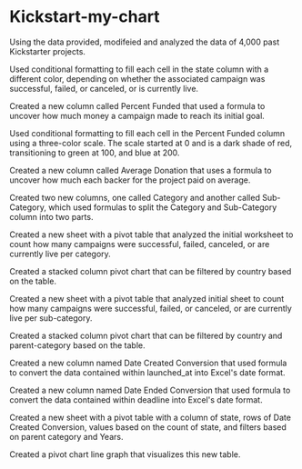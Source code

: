 # Kickstart-my-chart
Using the data provided, modifeied and analyzed the data of 4,000 past Kickstarter projects.

Used conditional formatting to fill each cell in the state column with a different color, depending on whether the associated campaign was successful, failed, or canceled, or is currently live.

Created a new column called Percent Funded that used a formula to uncover how much money a campaign made to reach its initial goal.

Used conditional formatting to fill each cell in the Percent Funded column using a three-color scale. The scale started at 0 and is a dark shade of red, transitioning to green at 100, and blue at 200.

Created a new column called Average Donation that uses a formula to uncover how much each backer for the project paid on average.

Created two new columns, one called Category and another called Sub-Category, which used formulas to split the Category and Sub-Category column into two parts.

Created a new sheet with a pivot table that analyzed the initial worksheet to count how many campaigns were successful, failed, canceled, or are currently live per category.

Created a stacked column pivot chart that can be filtered by country based on the table.

Created a new sheet with a pivot table that analyzed initial sheet to count how many campaigns were successful, failed, or canceled, or are currently live per sub-category.

Created a stacked column pivot chart that can be filtered by country and parent-category based on the table.

Created a new column named Date Created Conversion that used formula to convert the data contained within launched_at into Excel's date format.

Created a new column named Date Ended Conversion that used formula to convert the data contained within deadline into Excel's date format.

Created a new sheet with a pivot table with a column of state, rows of Date Created Conversion, values based on the count of state, and filters based on parent category and Years.

Created a pivot chart line graph that visualizes this new table.
